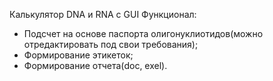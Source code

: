 Калькулятор DNA и RNA с GUI
Функционал:
  - Подсчет на основе паспорта олигонуклиотидов(можно отредактировать под свои требования);
  - Формирование этикеток;
  - Формирование отчета(doc, exel).
